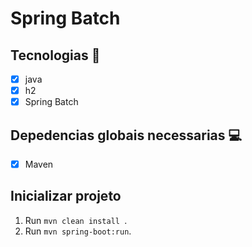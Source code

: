 <h1 allign="center">
    Spring Batch
</h1>

## Tecnologias 🚀 

- [x] java
- [x] h2
- [x] Spring Batch

## Depedencias globais necessarias 💻

- [x] Maven

## Inicializar projeto

1. Run `mvn clean install `.<br />
2. Run `mvn spring-boot:run`.<br />


